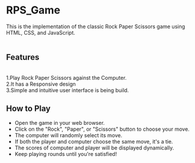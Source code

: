 # RPS_Game

This is the implementation of the classic Rock Paper Scissors game using HTML, CSS, and JavaScript.
<br>
<br>
## Features
<br>
1.Play Rock Paper Scissors against the Computer.<br>
2.It has a Responsive design<br>
3.Simple and intuitive user interface is being build.<br>

## How to Play

* Open the game in your web browser.<br>
* Click on the "Rock", "Paper", or "Scissors" button to choose your move.<br>
* The computer will randomly select its move.<br>
* If both the player and computer choose the same move, it's a tie.<br>
* The scores of computer and player will be displayed dynamically.<br>
* Keep playing rounds until you're satisfied!<br>
